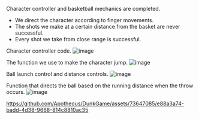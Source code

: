 Character controller and basketball mechanics are completed.
  - We direct the character according to finger movements.
  - The shots we make at a certain distance from the basket are never successful.
  - Every shot we take from close range is successful.
    
Character controller code.
![image](https://github.com/Apotheous/DunkGame/assets/73647085/109e92e2-a78f-4556-a4d2-8071e544330b)

The function we use to make the character jump.
![image](https://github.com/Apotheous/DunkGame/assets/73647085/c96fb018-dcbf-448a-8ef0-8a9a672ed944)

Ball launch control and distance controls.
![image](https://github.com/Apotheous/DunkGame/assets/73647085/92c46a9b-f666-4ae3-9539-35e36089be08)

Function that directs the ball based on the running distance when the throw occurs.
![image](https://github.com/Apotheous/DunkGame/assets/73647085/d587974b-3ede-408b-b55e-d0870c9e712d)


https://github.com/Apotheous/DunkGame/assets/73647085/e88a3a74-badd-4d38-9668-814c8810ac35
